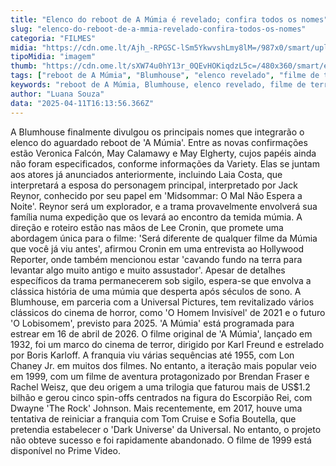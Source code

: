 ```yaml
---
title: "Elenco do reboot de A Múmia é revelado; confira todos os nomes"
slug: "elenco-do-reboot-de-a-mmia-revelado-confira-todos-os-nomes"
categoria: "FILMES"
midia: "https://cdn.ome.lt/Ajh_-RPGSC-lSm5YkwvshLmy8lM=/987x0/smart/uploads/conteudo/fotos/OMELETE_CAPA_-_2025-04-10T133227.071.png"
tipoMidia: "imagem"
thumb: "https://cdn.ome.lt/sXW74u0hY13r_0QEvHOKiqdzL5c=/480x360/smart/extras/conteudos/omelete_THUMB_-_2025-04-10T133209.155.png"
tags: ["reboot de A Múmia", "Blumhouse", "elenco revelado", "filme de terror", "Universal Pictures", "Lee Cronin", "Jack Reynor", "cinema de horror"]
keywords: "reboot de A Múmia, Blumhouse, elenco revelado, filme de terror, Universal Pictures, Lee Cronin, Jack Reynor, cinema de horror"
author: "Luana Souza"
data: "2025-04-11T16:13:56.366Z"
---
```


A Blumhouse finalmente divulgou os principais nomes que integrarão o elenco do aguardado reboot de 'A Múmia'. Entre as novas confirmações estão Veronica Falcón, May Calamawy e May Elgherty, cujos papéis ainda não foram especificados, conforme informações da Variety. Elas se juntam aos atores já anunciados anteriormente, incluindo Laia Costa, que interpretará a esposa do personagem principal, interpretado por Jack Reynor, conhecido por seu papel em 'Midsommar: O Mal Não Espera a Noite'. Reynor será um explorador, e a trama provavelmente envolverá sua família numa expedição que os levará ao encontro da temida múmia. A direção e roteiro estão nas mãos de Lee Cronin, que promete uma abordagem única para o filme: 'Será diferente de qualquer filme da Múmia que você já viu antes', afirmou Cronin em uma entrevista ao Hollywood Reporter, onde também mencionou estar 'cavando fundo na terra para levantar algo muito antigo e muito assustador'. Apesar de detalhes específicos da trama permanecerem sob sigilo, espera-se que envolva a clássica história de uma múmia que desperta após séculos de sono. A Blumhouse, em parceria com a Universal Pictures, tem revitalizado vários clássicos do cinema de horror, como 'O Homem Invisível' de 2021 e o futuro 'O Lobisomem', previsto para 2025. 'A Múmia' está programada para estrear em 16 de abril de 2026. O filme original de 'A Múmia', lançado em 1932, foi um marco do cinema de terror, dirigido por Karl Freund e estrelado por Boris Karloff. A franquia viu várias sequências até 1955, com Lon Chaney Jr. em muitos dos filmes. No entanto, a iteração mais popular veio em 1999, com um filme de aventura protagonizado por Brendan Fraser e Rachel Weisz, que deu origem a uma trilogia que faturou mais de US$1.2 bilhão e gerou cinco spin-offs centrados na figura do Escorpião Rei, com Dwayne 'The Rock' Johnson. Mais recentemente, em 2017, houve uma tentativa de reiniciar a franquia com Tom Cruise e Sofia Boutella, que pretendia estabelecer o 'Dark Universe' da Universal. No entanto, o projeto não obteve sucesso e foi rapidamente abandonado. O filme de 1999 está disponível no Prime Video.